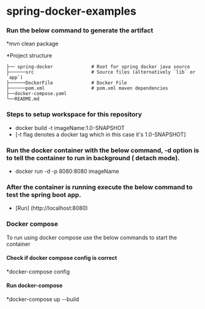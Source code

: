 # spring-docker-examples
  ### Run the below command to generate the artifact
 *mvn clean package
 
*Project structure
    
    ├── spring-docker              # Root for spring docker java source
    ├──────src                     # Source files (alternatively `lib` or `app`)
    ├──────DockerFile              # Docker File
    ├──────pom.xml                 # pom.xml maven dependencies
    ├──docker-compose.yaml
    └──README.md
  
 
 ### Steps to setup workspace for this repository
 * docker build -t imageName:1.0-SNAPSHOT
 *  [-t flag denotes a docker tag which in this case it's 1.0-SNAPSHOT]
  
  
 ### Run the docker container with the below command, -d option is to tell the container to run in background ( detach mode).
  * docker run -d -p 8080:8080 imageName
 
 ### After the container is running execute the below command to test the spring boot app.
 
 * [Run] (http://localhost:8080)

### Docker compose
To run using docker compose use the below commands to start the container
#### Check if docker compose config is correct
  *docker-compose config

#### Run docker-compose
  *docker-compose up --build


 

      
      
